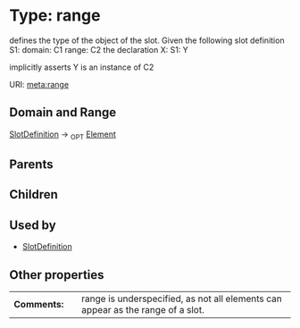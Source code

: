 
# Type: range


defines the type of the object of the slot.  Given the following slot definition
  S1:
    domain: C1
    range:  C2
the declaration
  X:
    S1: Y

implicitly asserts Y is an instance of C2

URI: [meta:range](https://w3id.org/biolink/biolinkml/meta/range)


## Domain and Range

[SlotDefinition](SlotDefinition.md) ->  <sub>OPT</sub> [Element](Element.md)

## Parents


## Children


## Used by

 * [SlotDefinition](SlotDefinition.md)

## Other properties

|  |  |  |
| --- | --- | --- |
| **Comments:** | | range is underspecified, as not all elements can appear as the range of a slot. |

